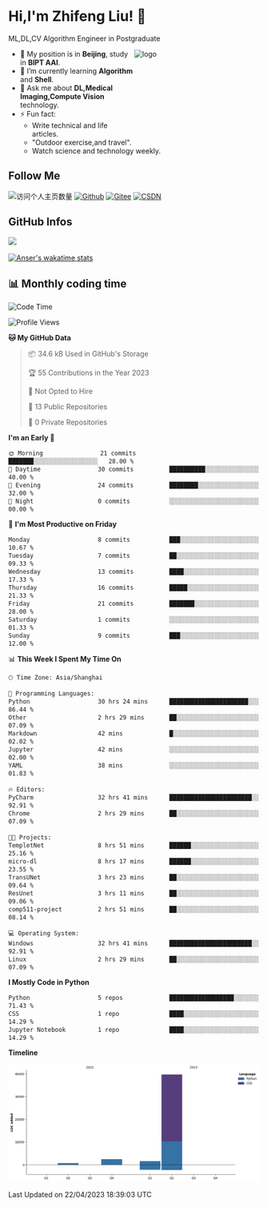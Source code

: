 <!--
**stonedada/stonedada** is a ✨ _special_ ✨ repository because its `README.md` (this file) appears on your GitHub profile.

Here are some ideas to get you started:

- 🔭 I’m currently working on ...
- 🌱 I’m currently learning ...
- 👯 I’m looking to collaborate on ...
- 🤔 I’m looking for help with ...
- 💬 Ask me about ...
- 📫 How to reach me: ...
- 😄 Pronouns: ...
- ⚡ Fun fact: ...
-->
# Hi,I'm Zhifeng Liu! 👋
ML,DL,CV Algorithm Engineer in Postgraduate

<img src="https://github-readme-stats-git-masterrstaa-rickstaa.vercel.app/api?username=stonedada&show_icons=true&count_private=true&theme=vue" alt="logo" height="160" align="right" width="50%" />

- 🔭 My position is in **Beijing**, study in **BIPT AAI**.
- 🌱 I’m currently learning **Algorithm** and **Shell**.
- 💬 Ask me about **DL,Medical Imaging,Compute Vision** technology.
- ⚡ Fun fact: 
  - Write technical and life articles.
  - "Outdoor exercise,and travel".
  - Watch science and technology weekly.

## Follow Me
![访问个人主页数量](https://komarev.com/ghpvc/?username=stonedada&color=green)
[![Github](https://img.shields.io/github/followers/stonedada?label=Github&style=social)](https://github.com/stonedada)
[![Gitee](https://img.shields.io/badge/-Gitee-EA4335?style=flat-square&logo=Gitee&logoColor=white)](https://gitee.com/liu-shitou)
[![CSDN](https://img.shields.io/badge/-CSDN-c14438?style=flat-square&logo=C&logoColor=white)](https://blog.csdn.net/weixin_43913261?type=blog)
## GitHub Infos
<!--
<img src="https://github-profile-trophy.vercel.app/?username=stonedada&theme=flat&column=7" alt="logo" height="160" align="center" style="margin: auto;" />
[![GitHub Streak](https://github-readme-streak-stats.herokuapp.com/?user=stonedada&theme=vue)](https://github.com/stonedada)
-->
<a href="https://github.com/stonedada">
  <img src="https://github-readme-stats-git-masterrstaa-rickstaa.vercel.app/api/top-langs/?username=stonedada&layout=compact&theme=vue" />
</a>

[![Anser's wakatime stats](https://github-readme-stats.vercel.app/api/wakatime?username=stonedada&layout=compact&custom_title=Wakatime%20Stats%20(this%20week))](https://wakatime.com/@stonedada)


## :bar_chart: Monthly coding time

<!--START_SECTION:waka-->
![Code Time](http://img.shields.io/badge/Code%20Time-61%20hrs%2017%20mins-blue)

![Profile Views](http://img.shields.io/badge/Profile%20Views-51-blue)

**🐱 My GitHub Data** 

> 📦 34.6 kB Used in GitHub's Storage 
 > 
> 🏆 55 Contributions in the Year 2023
 > 
> 🚫 Not Opted to Hire
 > 
> 📜 13 Public Repositories 
 > 
> 🔑 0 Private Repositories 
 > 
**I'm an Early 🐤** 

```text
🌞 Morning                21 commits          ███████░░░░░░░░░░░░░░░░░░   28.00 % 
🌆 Daytime                30 commits          ██████████░░░░░░░░░░░░░░░   40.00 % 
🌃 Evening                24 commits          ████████░░░░░░░░░░░░░░░░░   32.00 % 
🌙 Night                  0 commits           ░░░░░░░░░░░░░░░░░░░░░░░░░   00.00 % 
```
📅 **I'm Most Productive on Friday** 

```text
Monday                   8 commits           ███░░░░░░░░░░░░░░░░░░░░░░   10.67 % 
Tuesday                  7 commits           ██░░░░░░░░░░░░░░░░░░░░░░░   09.33 % 
Wednesday                13 commits          ████░░░░░░░░░░░░░░░░░░░░░   17.33 % 
Thursday                 16 commits          █████░░░░░░░░░░░░░░░░░░░░   21.33 % 
Friday                   21 commits          ███████░░░░░░░░░░░░░░░░░░   28.00 % 
Saturday                 1 commits           ░░░░░░░░░░░░░░░░░░░░░░░░░   01.33 % 
Sunday                   9 commits           ███░░░░░░░░░░░░░░░░░░░░░░   12.00 % 
```


📊 **This Week I Spent My Time On** 

```text
🕑︎ Time Zone: Asia/Shanghai

💬 Programming Languages: 
Python                   30 hrs 24 mins      ██████████████████████░░░   86.44 % 
Other                    2 hrs 29 mins       ██░░░░░░░░░░░░░░░░░░░░░░░   07.09 % 
Markdown                 42 mins             █░░░░░░░░░░░░░░░░░░░░░░░░   02.02 % 
Jupyter                  42 mins             ░░░░░░░░░░░░░░░░░░░░░░░░░   02.00 % 
YAML                     38 mins             ░░░░░░░░░░░░░░░░░░░░░░░░░   01.83 % 

🔥 Editors: 
PyCharm                  32 hrs 41 mins      ███████████████████████░░   92.91 % 
Chrome                   2 hrs 29 mins       ██░░░░░░░░░░░░░░░░░░░░░░░   07.09 % 

🐱‍💻 Projects: 
TempletNet               8 hrs 51 mins       ██████░░░░░░░░░░░░░░░░░░░   25.16 % 
micro-dl                 8 hrs 17 mins       ██████░░░░░░░░░░░░░░░░░░░   23.55 % 
TransUNet                3 hrs 23 mins       ██░░░░░░░░░░░░░░░░░░░░░░░   09.64 % 
ResUnet                  3 hrs 11 mins       ██░░░░░░░░░░░░░░░░░░░░░░░   09.06 % 
comp511-project          2 hrs 51 mins       ██░░░░░░░░░░░░░░░░░░░░░░░   08.14 % 

💻 Operating System: 
Windows                  32 hrs 41 mins      ███████████████████████░░   92.91 % 
Linux                    2 hrs 29 mins       ██░░░░░░░░░░░░░░░░░░░░░░░   07.09 % 
```

**I Mostly Code in Python** 

```text
Python                   5 repos             ██████████████████░░░░░░░   71.43 % 
CSS                      1 repo              ████░░░░░░░░░░░░░░░░░░░░░   14.29 % 
Jupyter Notebook         1 repo              ████░░░░░░░░░░░░░░░░░░░░░   14.29 % 
```



**Timeline**

![Lines of Code chart](https://raw.githubusercontent.com/stonedada/stonedada/main/assets/bar_graph.png)


 Last Updated on 22/04/2023 18:39:03 UTC
<!--END_SECTION:waka-->